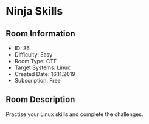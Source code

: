 ﻿# Ninja Skills

## Room Information
- ID: 36
- Difficulty: Easy
- Room Type: CTF
- Target Systems: Linux
- Created Date: 16.11.2019
- Subscription: Free

## Room Description
Practise your Linux skills and complete the challenges.
